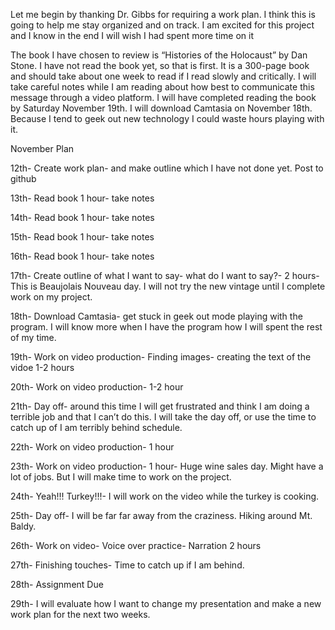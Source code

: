 Let me begin by thanking Dr. Gibbs for requiring a work plan. I think this is going to help me stay organized and on track. I am excited for this project and I know in the end I will wish I had spent more time on it

The book I have chosen to review is “Histories of the Holocaust” by Dan Stone. I have not read the book yet, so that is first. It is a 300-page book and should take about one week to read if I read slowly and critically. I will take careful notes while I am reading about how best to communicate this message through a video platform.  I will have completed reading the book by Saturday November 19th.
I will download Camtasia on November 18th. Because I tend to geek out new technology I could waste hours playing with it.

November Plan

12th- Create work plan- and make outline which I have not done yet. Post to github

13th- Read book 1 hour- take notes

14th- Read book 1 hour- take notes

15th- Read book 1 hour- take notes

16th- Read book 1 hour- take notes

17th- Create outline of what I want to say- what do I want to say?- 2 hours- This is Beaujolais Nouveau day. I will not try the new vintage 
until I complete work on my project. 

18th- Download Camtasia- get stuck in geek out mode playing with the program. I will know more when I have the program how I will spent the rest of my time.

19th- Work on video production- Finding images- creating the text of the vidoe 1-2 hours

20th- Work on video production- 1-2 hour

21th- Day off- around this time I will get frustrated and think I am doing a terrible job and that I can’t do this. I will take the day off, or use the time to catch up of I am terribly behind schedule. 

22th- Work on video production- 1 hour

23th- Work on video production- 1 hour- Huge wine sales day. Might have a lot of jobs. But I will make time to work on the project. 

24th- Yeah!!! Turkey!!!- I will work on the video while the turkey is cooking. 

25th- Day off- I will be far far away from the craziness.  Hiking around Mt. Baldy. 

26th- Work on video- Voice over practice- Narration 2 hours

27th- Finishing touches- Time to catch up if I am behind. 

28th- Assignment Due

29th- I will evaluate how I want to change my presentation and make a new work plan for the next two weeks. 




